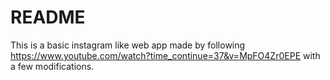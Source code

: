 # README

This is a basic instagram like web app made by following https://www.youtube.com/watch?time_continue=37&v=MpFO4Zr0EPE with a few modifications. 

